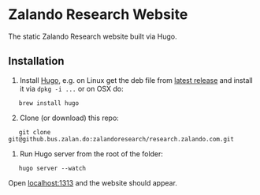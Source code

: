# Zalando Research Website

The static Zalando Research website built via Hugo.


## Installation

 1. Install [Hugo](https://gohugo.io/), e.g. on Linux get the deb file from [latest release](https://github.com/gohugoio/hugo/releases/tag/v0.81.0) and install it via `dpkg -i ...` or on OSX do:

```
   brew install hugo
```


 2. Clone (or download) this repo:

 ```
    git clone git@github.bus.zalan.do:zalandoresearch/research.zalando.com.git
 ```

 1. Run Hugo server from the root of the folder:

 ```
    hugo server --watch
 ```

 Open [localhost:1313](localhost:1313) and the website should appear.
